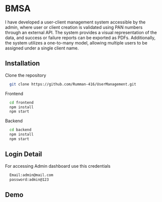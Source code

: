 
# BMSA


I have developed a user-client management system accessible by the admin, where user or client creation is validated using PAN numbers through an external API. The system provides a visual representation of the data, and success or failure reports can be exported as PDFs. Additionally, the system utilizes a one-to-many model, allowing multiple users to be assigned under a single client name.


## Installation

Clone the repository
```bash
  git clone https://github.com/Rumman-416/UserManagement.git
```
Frontend
```bash
  cd frontend
  npm install
  npm start
```
Backend
```bash
  cd backend
  npm install
  npm start
```
## Login Detail

For accessing Admin dashboard use this credentials
```bash
  Email:admin@mail.com
  password:admin@123

```
## Demo